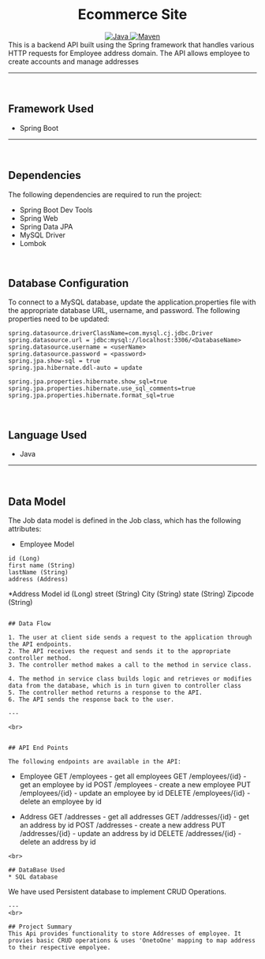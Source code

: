 <center>
<h1> Ecommerce Site </h1>
</center>
<center>
<a href="Java url">
    <img alt="Java" src="https://img.shields.io/badge/Java->=8-darkblue.svg" />
</a>
<a href="Maven url" >
    <img alt="Maven" src="https://img.shields.io/badge/maven-3.0.6-brightgreen.svg" />
</a>
</center>
This is a backend API built using the Spring framework that handles various HTTP requests for Employee address domain. The API allows employee to create accounts and manage addresses

---
<br>

## Framework Used
* Spring Boot

---
<br>

## Dependencies
The following dependencies are required to run the project:

* Spring Boot Dev Tools
* Spring Web
* Spring Data JPA
* MySQL Driver
* Lombok

<br>

## Database Configuration
To connect to a MySQL database, update the application.properties file with the appropriate database URL, username, and password. The following properties need to be updated:
```
spring.datasource.driverClassName=com.mysql.cj.jdbc.Driver
spring.datasource.url = jdbc:mysql://localhost:3306/<DatabaseName>
spring.datasource.username = <userName>
spring.datasource.password = <password>
spring.jpa.show-sql = true
spring.jpa.hibernate.ddl-auto = update

spring.jpa.properties.hibernate.show_sql=true
spring.jpa.properties.hibernate.use_sql_comments=true
spring.jpa.properties.hibernate.format_sql=true

```
<br>

## Language Used
* Java

---
<br>

## Data Model

The Job data model is defined in the Job class, which has the following attributes:
<br>
* Employee Model
```
id (Long)
first name (String)
lastName (String)
address (Address)
```

*Address Model
id (Long)
street (String)
City (String)
state (String)
Zipcode (String)
```

## Data Flow

1. The user at client side sends a request to the application through the API endpoints.
2. The API receives the request and sends it to the appropriate controller method.
3. The controller method makes a call to the method in service class.

4. The method in service class builds logic and retrieves or modifies data from the database, which is in turn given to controller class
5. The controller method returns a response to the API.
6. The API sends the response back to the user.

---

<br>


## API End Points 

The following endpoints are available in the API:

```
* Employee
GET /employees - get all employees
GET /employees/{id} - get an employee by id
POST /employees - create a new employee
PUT /employees/{id} - update an employee by id
DELETE /employees/{id} - delete an employee by id

* Address
GET /addresses - get all addresses
GET /addresses/{id} - get an address by id
POST /addresses - create a new address
PUT /addresses/{id} - update an address by id
DELETE /addresses/{id} - delete an address by id
```
<br>

## DataBase Used
* SQL database
```
We have used Persistent database to implement CRUD Operations.
```
---
<br>

## Project Summary
This Api provides functionality to store Addresses of employee. It provies basic CRUD operations & uses 'OnetoOne' mapping to map address to their respective empolyee.

